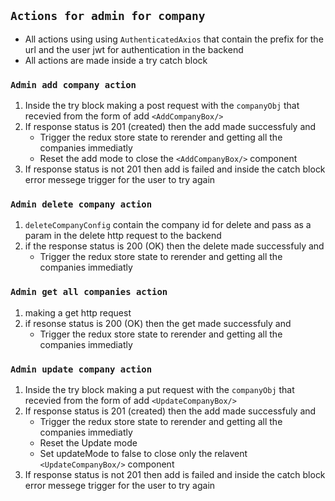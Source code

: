 ## `Actions for admin for company`

- All actions using using `AuthenticatedAxios` that contain the prefix for the url and the user jwt for authentication in the backend
- All actions are made inside a try catch block

### `Admin add company action`

1. Inside the try block making a post request with the `companyObj` that
   recevied from the form of add `<AddCompanyBox/>`
2. If response status is 201 (created) then the add made successfuly and
   - Trigger the redux store state to rerender and getting all the companies immediatly
   - Reset the add mode to close the `<AddCompanyBox/>` component
3. If response status is not 201 then add is failed and inside the catch block error messege trigger
   for the user to try again

### `Admin delete company action`

1. `deleteCompanyConfig` contain the company id for delete and pass as a param in the delete http request to the backend
2. if the response status is 200 (OK) then the delete made successfuly and
   - Trigger the redux store state to rerender and getting all the companies immediatly

### `Admin get all companies action`

1. making a get http request
2. if resonse status is 200 (OK) then the get made successfuly and
   - Trigger the redux store state to rerender and getting all the companies immediatly

### `Admin update company action`

1. Inside the try block making a put request with the `companyObj` that
   recevied from the form of add `<UpdateCompanyBox/>`
2. If response status is 201 (created) then the add made successfuly and
   - Trigger the redux store state to rerender and getting all the companies immediatly
   - Reset the Update mode
   - Set updateMode to false to close only the relavent `<UpdateCompanyBox/>` component
3. If response status is not 201 then add is failed and inside the catch block error messege
   trigger for the user to try again
